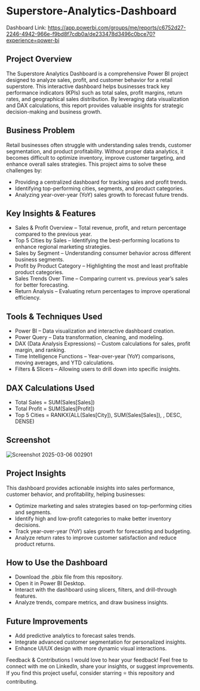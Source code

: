 # Superstore-Analytics-Dashboard
Dashboard Link: https://app.powerbi.com/groups/me/reports/c6752d27-2246-4942-966e-f9bd8f7cdb0a/de233478d3496c0bce70?experience=power-bi
## Project Overview
The Superstore Analytics Dashboard is a comprehensive Power BI project designed to analyze sales, profit, and customer behavior for a retail superstore. This interactive dashboard helps businesses track key performance indicators (KPIs) such as total sales, profit margins, return rates, and geographical sales distribution. By leveraging data visualization and DAX calculations, this report provides valuable insights for strategic decision-making and business growth.

## Business Problem
Retail businesses often struggle with understanding sales trends, customer segmentation, and product profitability. Without proper data analytics, it becomes difficult to optimize inventory, improve customer targeting, and enhance overall sales strategies. This project aims to solve these challenges by:

- Providing a centralized dashboard for tracking sales and profit trends.
- Identifying top-performing cities, segments, and product categories.
- Analyzing year-over-year (YoY) sales growth to forecast future trends.

## Key Insights & Features
- Sales & Profit Overview – Total revenue, profit, and return percentage compared to the previous year.
- Top 5 Cities by Sales – Identifying the best-performing locations to enhance regional marketing strategies.
- Sales by Segment – Understanding consumer behavior across different business segments.
- Profit by Product Category – Highlighting the most and least profitable product categories.
- Sales Trends Over Time – Comparing current vs. previous year’s sales for better forecasting.
- Return Analysis – Evaluating return percentages to improve operational efficiency.

## Tools & Techniques Used
- Power BI – Data visualization and interactive dashboard creation.
- Power Query – Data transformation, cleaning, and modeling.
- DAX (Data Analysis Expressions) – Custom calculations for sales, profit margin, and ranking.
- Time Intelligence Functions – Year-over-year (YoY) comparisons, moving averages, and YTD calculations.
- Filters & Slicers – Allowing users to drill down into specific insights.

## DAX Calculations Used
- Total Sales = SUM(Sales[Sales]) 
- Total Profit = SUM(Sales[Profit])
- Top 5 Cities = RANKX(ALL(Sales[City]), SUM(Sales[Sales]), , DESC, DENSE)

 ## Screenshot
 ![Screenshot 2025-03-06 002901](https://github.com/user-attachments/assets/7ad0b173-c88b-48a3-8c16-79f86a140d6c)


## Project Insights
This dashboard provides actionable insights into sales performance, customer behavior, and profitability, helping businesses:
- Optimize marketing and sales strategies based on top-performing cities and segments.
- Identify high and low-profit categories to make better inventory decisions.
- Track year-over-year (YoY) sales growth for forecasting and budgeting.
- Analyze return rates to improve customer satisfaction and reduce product returns.

## How to Use the Dashboard
- Download the .pbix file from this repository.
- Open it in Power BI Desktop.
- Interact with the dashboard using slicers, filters, and drill-through features.
- Analyze trends, compare metrics, and draw business insights.
## Future Improvements
- Add predictive analytics to forecast sales trends.
- Integrate advanced customer segmentation for personalized insights.
- Enhance UI/UX design with more dynamic visual interactions.

Feedback & Contributions
I would love to hear your feedback! Feel free to connect with me on LinkedIn, share your insights, or suggest improvements. If you find this project useful, consider starring ⭐ this repository and contributing.
